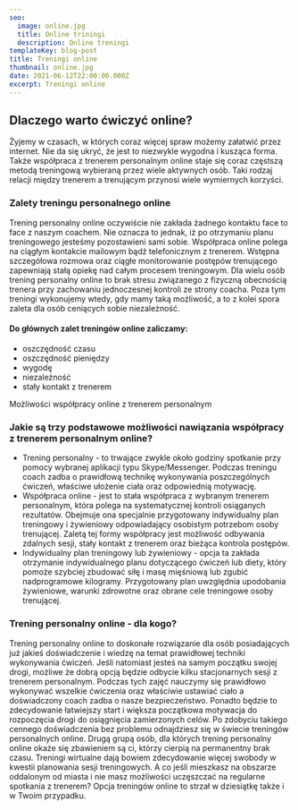 ```yaml
---
seo:
  image: online.jpg
  title: Online triningi
  description: Online treningi
templateKey: blog-post
title: Treningi online
thumbnail: online.jpg
date: 2021-06-12T22:00:00.000Z
excerpt: Treningi online
---
```

## Dlaczego warto ćwiczyć online?

Żyjemy w czasach, w których coraz więcej spraw możemy załatwić przez internet. Nie da się ukryć, że jest to niezwykle wygodna i kusząca forma. Także współpraca z trenerem personalnym online staje się coraz częstszą metodą treningową wybieraną przez wiele aktywnych osób. Taki rodzaj relacji między trenerem a trenującym przynosi wiele wymiernych korzyści.

### Zalety treningu personalnego online

Trening personalny online oczywiście nie zakłada żadnego kontaktu face to face z naszym coachem. Nie oznacza to jednak, iż po otrzymaniu planu treningowego jesteśmy pozostawieni sami sobie. Współpraca online polega na ciągłym kontakcie mailowym bądź telefonicznym z trenerem. Wstępna szczegółowa rozmowa oraz ciągłe monitorowanie postępów trenującego zapewniają stałą opiekę nad całym procesem treningowym. Dla wielu osób trening personalny online to brak stresu związanego z fizyczną obecnością trenera przy zachowaniu jednoczesnej kontroli ze strony coacha. Poza tym treningi wykonujemy wtedy, gdy mamy taką możliwość, a to z kolei spora zaleta dla osób ceniących sobie niezależność.

#### Do głównych zalet treningów online zaliczamy:

* oszczędność czasu
* oszczędność pieniędzy
* wygodę
* niezależność
* stały kontakt z trenerem

Możliwości współpracy online z trenerem personalnym

### Jakie są trzy podstawowe możliwości nawiązania współpracy z trenerem personalnym online?

* Trening personalny - to trwające zwykle około godziny spotkanie przy pomocy wybranej aplikacji typu Skype/Messenger. Podczas treningu coach zadba o prawidłową technikę wykonywania poszczególnych ćwiczeń, właściwe ułożenie ciała oraz odpowiednią motywację.
* Współpraca online - jest to stała współpraca z wybranym trenerem personalnym, która polega na systematycznej kontroli osiąganych rezultatów. Obejmuje ona specjalnie przygotowany indywidualny plan treningowy i żywieniowy odpowiadający osobistym potrzebom osoby trenującej. Zaletą tej formy współpracy jest możliwość odbywania zdalnych sesji, stały kontakt z trenerem oraz bieżąca kontrola postępów.
* Indywidualny plan treningowy lub żywieniowy - opcja ta zakłada otrzymanie indywidualnego planu dotyczącego ćwiczeń lub diety, który pomoże szybciej zbudować siłę i masę mięśniową lub zgubić nadprogramowe kilogramy. Przygotowany plan uwzględnia upodobania żywieniowe, warunki zdrowotne oraz obrane cele treningowe osoby trenującej.

### Trening personalny online - dla kogo?

Trening personalny online to doskonałe rozwiązanie dla osób posiadających już jakieś doświadczenie i wiedzę na temat prawidłowej techniki wykonywania ćwiczeń. Jeśli natomiast jesteś na samym początku swojej drogi, możliwe że dobrą opcją będzie odbycie kilku stacjonarnych sesji z trenerem personalnym. Podczas tych zajęć nauczymy się prawidłowo wykonywać wszelkie ćwiczenia oraz właściwie ustawiać ciało a doświadczony coach zadba o nasze bezpieczeństwo. Ponadto będzie to zdecydowanie łatwiejszy start i większa początkowa motywacja do rozpoczęcia drogi do osiągnięcia zamierzonych celów. Po zdobyciu takiego cennego doświadczenia bez problemu odnajdziesz się w świecie treningów personalnych online. Drugą grupą osób, dla których trening personalny online okaże się zbawieniem są ci, którzy cierpią na permanentny brak czasu. Treningi wirtualne dają bowiem zdecydowanie więcej swobody w kwestii planowania sesji treningowych. A co jeśli mieszkasz na obszarze oddalonym od miasta i nie masz możliwości uczęszczać na regularne spotkania z trenerem? Opcja treningów online to strzał w dziesiątkę także i w Twoim przypadku.